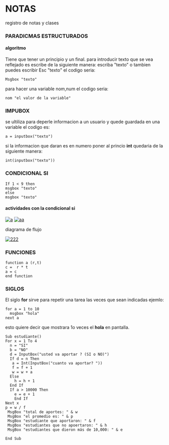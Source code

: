 # NOTAS
registro de notas y clases
### PARADICMAS ESTRUCTURADOS 
#### algoritmo 
Tiene que tener un principio y un final.
 para introducir texto que se vea reflejado es escribe de la siguiente manera:
 escriba "texto"
 o tambien puedes escribir
 Esc "texto"
 el codigo seria:
~~~
Msgbox "texto"
~~~
para hacer una variable nom,num
el codigo seria:
~~~
nom "el valor de la variable"
~~~

### IMPUBOX
se ultiliza para deperle informacion a un usuario y quede guardada en una variable 
el codigo es:
~~~
a = inputbox("texto")
~~~

si la informacion que daran es en numero poner al princio **int**
quedaria de la siguiente manera:

~~~
int(inputbox("texto"))
~~~
### CONDICIONAL SI
~~~
If 1 < 9 then 
msgbox "texto"
else 
msgbox "texto"
~~~
#### actividades con la condicional **si**
<a href="https://ibb.co/8KGvcHK"><img src="https://i.ibb.co/8KGvcHK/a.jpg" alt="a" border="0"></a>
<a href="https://ibb.co/dJtzMDj"><img src="https://i.ibb.co/dJtzMDj/aa.jpg" alt="aa" border="0"></a>

diagrama de flujo 

<a href="https://ibb.co/d0tygPp"><img src="https://i.ibb.co/d0tygPp/222.jpg" alt="222" border="0"></a>

### FUNCIONES 
~~~
function a (r,t)
c =  r * t
a = c
end function
~~~

### SIGLOS 
El siglo **for** sirve para repetir una tarea las veces que sean indicadas
ejemlo: 
~~~
for a = 1 to 10
  msgbox "hola"
next a
 ~~~
 esto quiere decir que mostrara 1o veces el **hola** en pantalla.
 ~~~
 Sub estudiante()
 For x = 1 To 4
   n = "SI"
   b = "NO"
   d = InputBox("usted va aportar ? (SI o NO)")
   If d = n Then
    a = Int(InputBox("cuanto va aportar? "))
    f = f + 1
    w = w + a
   Else
     h = h + 1
   End If
   If a > 10000 Then
     e = e + 1
     End If
 Next x
 p = w / f
  MsgBox "total de aportes: " & w
  MsgBox "el promedio es: " & p
  MsgBox "estudiante que aportaron: " & f
  MsgBox "estudiantes que no apoertaron: " & h
  MsgBox "estudiantes que dieron más de 10,000: " & e
  
End Sub
~~~
